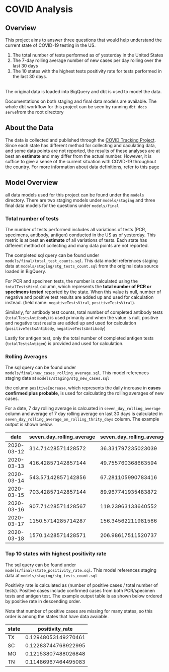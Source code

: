 # COVID Analysis 
## Overview
This project aims to answer three questions that would help understand the current state of COVID-19 testing in the US. 
<br>
1. The total number of tests performed as of yesterday in the United States
2. The 7-day rolling average number of new cases per day rolling over the last 30 days
3. The 10 states with the highest tests positivity rate for tests performed in the last 30 days. 
<br>
The original data is loaded into BigQuery and dbt is used to model the data. 

Documentations on both staging and final data models are available. The whole dbt workflow for this project can be seen by running ``dbt docs serve``from the root directory

## About the Data
The data is collected and published through the [COVID Tracking Project](https://covidtracking.com/). Since each state has different method for collecting and caculating data, and some data points are not reported, the results of these analyses are at best an **estimate** and may differ from the actual number. However, it is suffice to give a sense of the current situation with COVID-19 throughout the country. For more information about data definitions, refer to [this page](https://covidtracking.com/about-data/data-definitions#pcr-tests)



## Model Overview
all data models used for this project can be found under the ``models`` directory. There are two staging models under ``models/staging`` and three final data models for the questions under ``models/final``

### Total number of tests
The number of tests performed includes all variations of tests (PCR, specimens, antibody, antigen) conducted in the US as of yesterday. This metric is at best an **estimate** of all variations of tests. Each state has different method of collecting and many data points are not reported. 

The completed sql query can be found under `models/final/total_test_counts.sql`. This data model references staging data at `models/staging/stg_tests_count.sql` from the original data source loaded in BigQuery. 

For PCR and specimen tests, the number is calculated using the `totalTestsViral` column, which represents the **total number of PCR or specimens tested** reported by the state. When this value is null, number of negative and positive test results are added up and used for calculation instead. (field name: `negativeTestsViral`, `positiveTestsViral`).     

Similarly, for antibody test counts, total number of completed antibody tests (`totalTestsAntibody`) is used primarily and when the value is null, positive and negative test results are added up and used for calculation (`positiveTestsAntibody`, `negativeTestsAntibody`)

Lastly for antigen test, only the total number of completed antigen tests (`totalTestsAntigen`) is provided and used for calculation. 

### Rolling Averages
The sql query can be found under `models/final/new_cases_rolling_average.sql`. This model references staging data at `models/staging/stg_new_cases.sql` 

the column `positiveIncrease`, which represents the daily increase in **cases confirmed plus probable**, is used for calculating the rolling averages of new cases. 

For a date, 7 day rolling average is calcuated in `seven_day_rolling_average` column and average of 7 day rolling average on last 30 days is calculated in `seven_day_rolling_average_on_rolling_thrity_days` column. The example output is shown below. 

| date       | seven_day_rolling_average | seven_day_rolling_average_on_rolling_thirty_days |
|------------|---------------------------|--------------------------------------------------|
| 2020-03-12 |        314.71428571428572 |                               36.331797235023039 |
| 2020-03-13 |        416.42857142857144 |                               49.755760368663594 |
| 2020-03-14 |        543.57142857142856 |                               67.281105990783416 |
| 2020-03-15 |        703.42857142857144 |                               89.967741935483872 |
| 2020-03-16 |        907.71428571428567 |                               119.23963133640552 |
| 2020-03-17 |        1150.5714285714287 |                               156.34562211981566 |
| 2020-03-18 |        1570.1428571428571 |                               206.98617511520737 |


### Top 10 states with highest positivity rate
The sql query can be found under `models/final/state_positivity_rate.sql`. This model references staging data at `models/staging/stg_tests_count.sql`

Positivity rate is calculated as (number of positive cases / total number of tests). Positive cases include confirmed cases from both PCR/specimen tests and antigen test. The example output table is as shown below ordered by positive rate in descending order. 

Note that number of positive cases are missing for many states, so this order is among the states that have data avaiable. 

| state | positivity_rate     |
|-------|---------------------|
| TX    | 0.12948053149270461 |
| SC    | 0.12283744768922995 |
| MO    | 0.12153807488026848 |
| TN    | 0.11486967464495083 |




